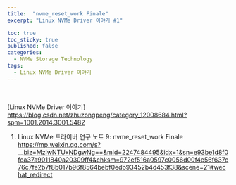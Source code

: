 ```yaml
---
title:  "nvme_reset_work Finale"
excerpt: "Linux NVMe Driver 이야기 #1"

toc: true
toc_sticky: true
published: false
categories:
  - NVMe Storage Technology
tags:
  - Linux NVMe Driver 이야기
---
```


<br>

[Linux NVMe Driver 이야기] https://blog.csdn.net/zhuzongpeng/category_12008684.html?spm=1001.2014.3001.5482
1. Linux NVMe 드라이버 연구 노트 9: nvme_reset_work Finale
https://mp.weixin.qq.com/s?__biz=MzIwNTUxNDgwNg==&mid=2247484495&idx=1&sn=e93be1d8f0fea37a9011840a20309ff4&chksm=972ef516a0597c0056d00f4e56f637c76c7fe2b7f8b017b96f8564bebf0edb93452b4d453f38&scene=21#wechat_redirect
